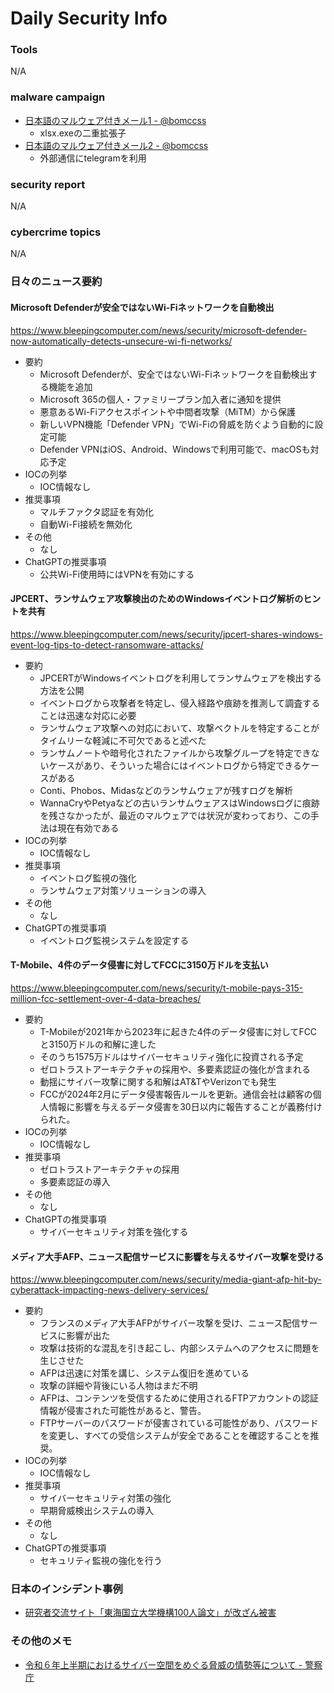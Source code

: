 # Daily Security Info

### Tools
N/A

### malware campaign
- [日本語のマルウェア付きメール1 - @bomccss](https://x.com/bomccss/status/1840678639769370777)
    - xlsx.exeの二重拡張子
- [日本語のマルウェア付きメール2 - @bomccss](https://x.com/bomccss/status/1840676879449383415)
    - 外部通信にtelegramを利用

### security report
N/A

### cybercrime topics
N/A

### 日々のニュース要約

#### Microsoft Defenderが安全ではないWi-Fiネットワークを自動検出
https://www.bleepingcomputer.com/news/security/microsoft-defender-now-automatically-detects-unsecure-wi-fi-networks/

- 要約
    - Microsoft Defenderが、安全ではないWi-Fiネットワークを自動検出する機能を追加
    - Microsoft 365の個人・ファミリープラン加入者に通知を提供
    - 悪意あるWi-Fiアクセスポイントや中間者攻撃（MiTM）から保護
    - 新しいVPN機能「Defender VPN」でWi-Fiの脅威を防ぐよう自動的に設定可能
    - Defender VPNはiOS、Android、Windowsで利用可能で、macOSも対応予定
- IOCの列挙
    - IOC情報なし
- 推奨事項
    - マルチファクタ認証を有効化
    - 自動Wi-Fi接続を無効化
- その他
    - なし
- ChatGPTの推奨事項
    - 公共Wi-Fi使用時にはVPNを有効にする

#### JPCERT、ランサムウェア攻撃検出のためのWindowsイベントログ解析のヒントを共有
https://www.bleepingcomputer.com/news/security/jpcert-shares-windows-event-log-tips-to-detect-ransomware-attacks/

- 要約
    - JPCERTがWindowsイベントログを利用してランサムウェアを検出する方法を公開
    - イベントログから攻撃者を特定し、侵入経路や痕跡を推測して調査することは迅速な対応に必要
    - ランサムウェア攻撃への対応において、攻撃ベクトルを特定することがタイムリーな軽減に不可欠であると述べた
    - ランサムノートや暗号化されたファイルから攻撃グループを特定できないケースがあり、そういった場合にはイベントログから特定できるケースがある
    - Conti、Phobos、Midasなどのランサムウェアが残すログを解析
    - WannaCryやPetyaなどの古いランサムウェアスはWindowsログに痕跡を残さなかったが、最近のマルウェアでは状況が変わっており、この手法は現在有効である
- IOCの列挙
    - IOC情報なし
- 推奨事項
    - イベントログ監視の強化
    - ランサムウェア対策ソリューションの導入
- その他
    - なし
- ChatGPTの推奨事項
    - イベントログ監視システムを設定する

#### T-Mobile、4件のデータ侵害に対してFCCに3150万ドルを支払い
https://www.bleepingcomputer.com/news/security/t-mobile-pays-315-million-fcc-settlement-over-4-data-breaches/

- 要約
    - T-Mobileが2021年から2023年に起きた4件のデータ侵害に対してFCCと3150万ドルの和解に達した
    - そのうち1575万ドルはサイバーセキュリティ強化に投資される予定
    - ゼロトラストアーキテクチャの採用や、多要素認証の強化が含まれる
    - 動揺にサイバー攻撃に関する和解はAT&TやVerizonでも発生
    - FCCが2024年2月にデータ侵害報告ルールを更新。通信会社は顧客の個人情報に影響を与えるデータ侵害を30日以内に報告することが義務付けられた。
- IOCの列挙
    - IOC情報なし
- 推奨事項
    - ゼロトラストアーキテクチャの採用
    - 多要素認証の導入
- その他
    - なし
- ChatGPTの推奨事項
    - サイバーセキュリティ対策を強化する

#### メディア大手AFP、ニュース配信サービスに影響を与えるサイバー攻撃を受ける
https://www.bleepingcomputer.com/news/security/media-giant-afp-hit-by-cyberattack-impacting-news-delivery-services/

- 要約
    - フランスのメディア大手AFPがサイバー攻撃を受け、ニュース配信サービスに影響が出た
    - 攻撃は技術的な混乱を引き起こし、内部システムへのアクセスに問題を生じさせた
    - AFPは迅速に対策を講じ、システム復旧を進めている
    - 攻撃の詳細や背後にいる人物はまだ不明
    - AFPは、コンテンツを受信するために使用されるFTPアカウントの認証情報が侵害された可能性があると、警告。
    - FTPサーバーのパスワードが侵害されている可能性があり、パスワードを変更し、すべての受信システムが安全であることを確認することを推奨。
- IOCの列挙
    - IOC情報なし
- 推奨事項
    - サイバーセキュリティ対策の強化
    - 早期脅威検出システムの導入
- その他
    - なし
- ChatGPTの推奨事項
    - セキュリティ監視の強化を行う

### 日本のインシデント事例
- [研究者交流サイト「東海国立大学機構100人論文」が改ざん被害](https://www.security-next.com/162340)

### その他のメモ
- [令和６年上半期におけるサイバー空間をめぐる脅威の情勢等について - 警察庁](https://www.npa.go.jp/publications/statistics/cybersecurity/data/R6kami/R06_kami_cyber_jousei.pdf)